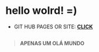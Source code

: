 # hello wolrd! =)

- GIT HUB PAGES OR SITE: **[CLICK](https://a32fred.github.io/hellowolrd/)**

##

> **<p>APENAS UM OLÁ MUNDO</p>**
